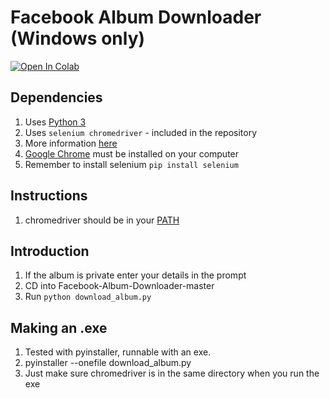 Facebook Album Downloader (Windows only)
======
<a href="https://colab.research.google.com/github/MrIbrahem/Facebook-Album-Downloader/blob/update/facebook_album_downloader.ipynb" target="_parent"><img src="https://colab.research.google.com/assets/colab-badge.svg" alt="Open In Colab"/></a>
## Dependencies
1. Uses [Python 3](https://www.python.org/download/releases/3/)
2. Uses `selenium chromedriver` - included in the repository
3. More information [here](https://sites.google.com/a/chromium.org/chromedriver/getting-started)
4. [Google Chrome](https://www.google.com/chrome/browser/desktop/) must be installed on your computer
5. Remember to install selenium `pip install selenium`

## Instructions
1. chromedriver should be in your [PATH](http://chromedriver.storage.googleapis.com/index.html?path=2.20/)

## Introduction
1. If the album is private enter your details in the prompt
2. CD into Facebook-Album-Downloader-master
3. Run `python download_album.py`

## Making an .exe
1. Tested with pyinstaller, runnable with an exe.
2. pyinstaller --onefile download_album.py
3. Just make sure chromedriver is in the same directory when you run the exe
